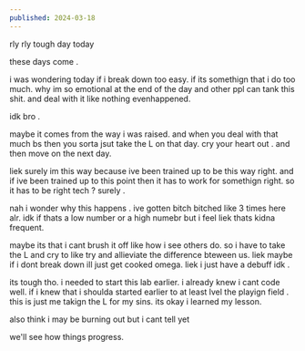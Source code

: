```yaml
---
published: 2024-03-18
---
```

rly rly tough day today

these days come .

i was wondering today if i break down too easy. if its somethign that i do too much. why im so emotional at the end of the day and other ppl can tank this shit. and deal with it like nothing evenhappened. 

idk bro . 

maybe it comes from the way i was raised. and when you deal with that much bs then you sorta 
jsut take the L on that day. cry your heart out . and then move on the next day. 

liek surely im this way because ive been trained up to be this way right. and if ive been trained up to this point then it has to work for somethign right. so it has to be right tech ? surely . 

nah i wonder why this happens . ive gotten bitch bitched like 3 times here alr. idk if thats a low number or a high numebr but i feel liek thats kidna frequent. 

maybe its that i cant brush it off like how i see others do. so i have to take the L and cry to like try and allieviate the difference bteween us. liek maybe if i dont break down ill just get cooked omega. liek i just have a debuff idk .

its tough tho. i needed to start this lab earlier. i already knew i cant code well. if i knew that i shoulda started earlier to at least lvel the playign field . this is just me takign the L for my sins. its okay i learned my lesson. 

also think i may be burning out but i cant tell yet

we'll see how things progress.
